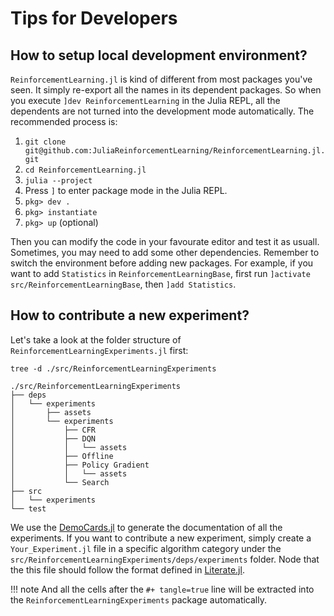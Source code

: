 # Tips for Developers

## How to setup local development environment?

`ReinforcementLearning.jl` is kind of different from most packages you've seen.
It simply re-export all the names in its dependent packages. So when you execute
`]dev ReinforcementLearning` in the Julia REPL, all the dependents are not
turned into the development mode automatically. The recommended process is:

1. `git clone git@github.com:JuliaReinforcementLearning/ReinforcementLearning.jl.git`
1. `cd ReinforcementLearning.jl`
1. `julia --project`
1. Press `]` to enter package mode in the Julia REPL.
1. `pkg> dev .`
1. `pkg> instantiate`
1. `pkg> up` (optional)

Then you can modify the code in your favourate editor and test it as usuall.
Sometimes, you may need to add some other dependencies. Remember to switch the
environment before adding new packages. For example, if you want to add
`Statistics` in `ReinforcementLearningBase`, first run `]activate
src/ReinforcementLearningBase`, then `]add Statistics`.

## How to contribute a new experiment?

Let's take a look at the folder structure of
`ReinforcementLearningExperiments.jl` first:

```
tree -d ./src/ReinforcementLearningExperiments

./src/ReinforcementLearningExperiments
├── deps
│   └── experiments
│       ├── assets
│       └── experiments
│           ├── CFR
│           ├── DQN
│           │   └── assets
│           ├── Offline
│           ├── Policy Gradient
│           │   └── assets
│           └── Search
├── src
│   └── experiments
└── test
```

We use the [DemoCards.jl](https://johnnychen94.github.io/DemoCards.jl/stable/)
to generate the documentation of all the experiments. If you want to contribute
a new experiment, simply create a `Your_Experiment.jl` file in a specific
algorithm category under the
`src/ReinforcementLearningExperiments/deps/experiments` folder.
Node that the this file should follow the format defined in
[Literate.jl](https://github.com/fredrikekre/Literate.jl).

!!! note
    And all the cells after the `#+ tangle=true` line will be extracted into the
    `ReinforcementLearningExperiments` package automatically.
